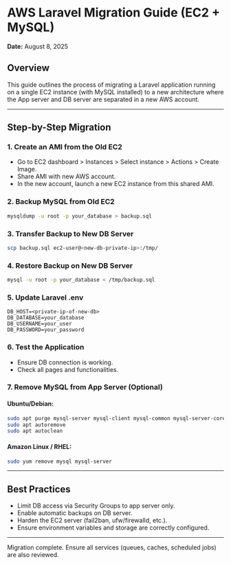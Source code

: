 # AWS Laravel Migration Guide (EC2 + MySQL)

**Date:** August 8, 2025

## Overview

This guide outlines the process of migrating a Laravel application
running on a single EC2 instance (with MySQL installed) to a new
architecture where the App server and DB server are separated in a new
AWS account.

------------------------------------------------------------------------

## Step-by-Step Migration

### 1. Create an AMI from the Old EC2

-   Go to EC2 dashboard \> Instances \> Select instance \> Actions \>
    Create Image.
-   Share AMI with new AWS account.
-   In the new account, launch a new EC2 instance from this shared AMI.

### 2. Backup MySQL from Old EC2

``` bash
mysqldump -u root -p your_database > backup.sql
```

### 3. Transfer Backup to New DB Server

``` bash
scp backup.sql ec2-user@<new-db-private-ip>:/tmp/
```

### 4. Restore Backup on New DB Server

``` bash
mysql -u root -p your_database < /tmp/backup.sql
```

### 5. Update Laravel .env

``` env
DB_HOST=<private-ip-of-new-db>
DB_DATABASE=your_database
DB_USERNAME=your_user
DB_PASSWORD=your_password
```

### 6. Test the Application

-   Ensure DB connection is working.
-   Check all pages and functionalities.

### 7. Remove MySQL from App Server (Optional)

#### Ubuntu/Debian:

``` bash
sudo apt purge mysql-server mysql-client mysql-common mysql-server-core-* mysql-client-core-*
sudo apt autoremove
sudo apt autoclean
```

#### Amazon Linux / RHEL:

``` bash
sudo yum remove mysql mysql-server
```

------------------------------------------------------------------------

## Best Practices

-   Limit DB access via Security Groups to app server only.
-   Enable automatic backups on DB server.
-   Harden the EC2 server (fail2ban, ufw/firewalld, etc.).
-   Ensure environment variables and storage are correctly configured.

------------------------------------------------------------------------

Migration complete. Ensure all services (queues, caches, scheduled jobs)
are also reviewed.
